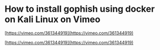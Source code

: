 # How to install gophish using docker on Kali Linux on Vimeo

[https://vimeo.com/361344919](https://vimeo.com/361344919)

[https://vimeo.com/361344919](https://vimeo.com/361344919)